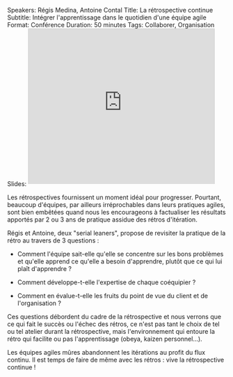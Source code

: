 Speakers: Régis Medina, Antoine Contal
Title: La rétrospective continue
Subtitle: Intégrer l'apprentissage dans le quotidien d'une équipe agile
Format: Conférence
Duration: 50 minutes
Tags: Collaborer, Organisation
Slides: <iframe src="http://www.slideshare.net/slideshow/embed_code/35044064" width="427" height="356" frameborder="0" marginwidth="0" marginheight="0" scrolling="no" style="border:1px solid #CCC; border-width:1px 1px 0; margin-bottom:5px; max-width: 100%;" allowfullscreen> </iframe>

Les rétrospectives fournissent un moment idéal pour progresser. Pourtant, beaucoup d'équipes, par ailleurs irréprochables dans leurs pratiques agiles, sont bien embêtées quand nous les encourageons à factualiser les résultats apportés par 2 ou 3 ans de pratique assidue des rétros d'itération.

Régis et Antoine, deux "serial leaners", propose de revisiter la pratique de la rétro au travers de 3 questions :

* Comment l'équipe sait-elle qu'elle se concentre sur les bons problèmes et qu'elle apprend ce qu'elle a besoin d'apprendre, plutôt que ce qui lui plaît d'apprendre ?

* Comment développe-t-elle l'expertise de chaque coéquipier ?

* Comment en évalue-t-elle les fruits du point de vue du client et de l'organisation ?

Ces questions débordent du cadre de la rétrospective et nous verrons que ce qui fait le succès ou l'échec des rétros, ce n'est pas tant le choix de tel ou tel atelier durant la rétrospective, mais l'environnement qui entoure la rétro qui facilite ou pas l'apprentissage (obeya, kaizen personnel...).

Les équipes agiles mûres abandonnent les itérations au profit du flux continu. Il est temps de faire de même avec les rétros : vive la rétrospective continue !
